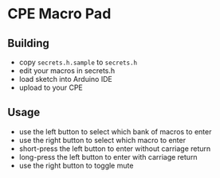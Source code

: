 # CPE Macro Pad

## Building

* copy `secrets.h.sample` to `secrets.h`
* edit your macros in secrets.h
* load sketch into Arduino IDE
* upload to your CPE

## Usage

* use the left button to select which bank of macros to enter
* use the right button to select which macro to enter
* short-press the left button to enter without carriage return
* long-press the left button to enter with carriage return
* use the right button to toggle mute
